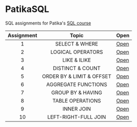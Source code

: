 # PatikaSQL

SQL assignments for Patika's [SQL course](https://academy.patika.dev/tr/courses/sql)

| Assignment |           Topic           | Open                    |
| :--------: | :-----------------------: | ----------------------- |
|     1      |      SELECT & WHERE       | [Open](./assignment-1/) |
|     2      |     LOGICAL OPERATORS     | [Open](./assignment-2/) |
|     3      |       LIKE & ILIKE        | [Open](./assignment-3/) |
|     4      |     DISTINCT & COUNT      | [Open](./assignment-4/) |
|     5      | ORDER BY & LIMIT & OFFSET | [Open](./assignment-5/) |
|     6      |    AGGREGATE FUNCTIONS    | [Open](./assignment-6/) |
|     7      |     GROUP BY & HAVING     | [Open](./assignment-7/) |
|     8      |     TABLE OPERATIONS      | [Open](./assignment-8/) |
|     9      |        INNER JOIN         | [Open](./assignment-9/) |
|     10     |   LEFT-RIGHT-FULL JOIN    | [Open](./assignment-10) |
